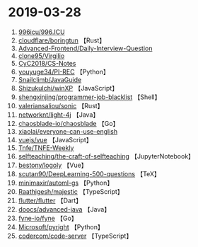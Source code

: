 # 2019-03-28

1. [996icu/996.ICU](https://github.com/996icu/996.ICU) 
2. [cloudflare/boringtun](https://github.com/cloudflare/boringtun) 【Rust】
3. [Advanced-Frontend/Daily-Interview-Question](https://github.com/Advanced-Frontend/Daily-Interview-Question) 
4. [clone95/Virgilio](https://github.com/clone95/Virgilio) 
5. [CyC2018/CS-Notes](https://github.com/CyC2018/CS-Notes) 
6. [youyuge34/PI-REC](https://github.com/youyuge34/PI-REC) 【Python】
7. [Snailclimb/JavaGuide](https://github.com/Snailclimb/JavaGuide) 
8. [ShizukuIchi/winXP](https://github.com/ShizukuIchi/winXP) 【JavaScript】
9. [shengxinjing/programmer-job-blacklist](https://github.com/shengxinjing/programmer-job-blacklist) 【Shell】
10. [valeriansaliou/sonic](https://github.com/valeriansaliou/sonic) 【Rust】
11. [networknt/light-4j](https://github.com/networknt/light-4j) 【Java】
12. [chaosblade-io/chaosblade](https://github.com/chaosblade-io/chaosblade) 【Go】
13. [xiaolai/everyone-can-use-english](https://github.com/xiaolai/everyone-can-use-english) 
14. [vuejs/vue](https://github.com/vuejs/vue) 【JavaScript】
15. [Tnfe/TNFE-Weekly](https://github.com/Tnfe/TNFE-Weekly) 
16. [selfteaching/the-craft-of-selfteaching](https://github.com/selfteaching/the-craft-of-selfteaching) 【JupyterNotebook】
17. [bestony/logoly](https://github.com/bestony/logoly) 【Vue】
18. [scutan90/DeepLearning-500-questions](https://github.com/scutan90/DeepLearning-500-questions) 【TeX】
19. [minimaxir/automl-gs](https://github.com/minimaxir/automl-gs) 【Python】
20. [Raathigesh/majestic](https://github.com/Raathigesh/majestic) 【TypeScript】
21. [flutter/flutter](https://github.com/flutter/flutter) 【Dart】
22. [doocs/advanced-java](https://github.com/doocs/advanced-java) 【Java】
23. [fyne-io/fyne](https://github.com/fyne-io/fyne) 【Go】
24. [Microsoft/pyright](https://github.com/Microsoft/pyright) 【Python】
25. [codercom/code-server](https://github.com/codercom/code-server) 【TypeScript】
